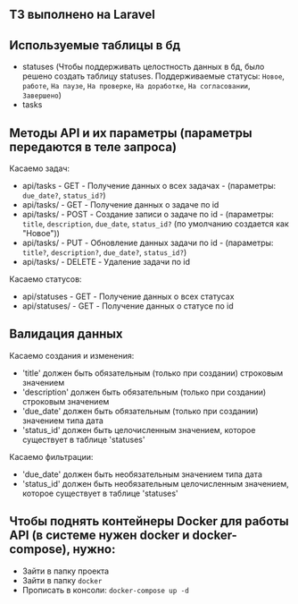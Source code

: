 ## ТЗ выполнено на Laravel
## Используемые таблицы в бд
- statuses (Чтобы поддерживать целостность данных в бд, было решено создать таблицу statuses. Поддерживаемые статусы: `Новое`, `работе`, `На паузе`, `На проверке`, `На доработке`, `На согласовании`, `Завершено`)
- tasks

## Методы API и их параметры (параметры передаются в теле запроса)
Касаемо задач:
- api/tasks - GET - Получение данных о всех задачах - (параметры: `due_date?`, `status_id?`)
- api/tasks/<id> - GET - Получение данных о задаче по id
- api/tasks/<id> - POST - Создание записи о задаче по id - (параметры: `title`, `description`, `due_date`, `status_id?` (по умолчанию создается как "Новое"))
- api/tasks/<id> - PUT - Обновление данных задачи по id - (параметры: `title?`, `description?`, `due_date?`, `status_id?`)
- api/tasks/<id> - DELETE - Удаление задачи по id

Касаемо статусов:
- api/statuses - GET - Получение данных о всех статусах
- api/statuses/<id> - GET - Получение данных о статусе по id

## Валидация данных
Касаемо создания и изменения:
- 'title' должен быть обязательным (только при создании) строковым значением
- 'description' должен быть обязательным (только при создании) строковым значением
- 'due_date' должен быть обязательным (только при создании) значением типа дата
- 'status_id' должен быть целочисленным значением, которое существует в таблице 'statuses'

Касаемо фильтрации:
- 'due_date' должен быть необязательным значением типа дата
- 'status_id' должен быть необязательным целочисленным значением, которое существует в таблице 'statuses'

## Чтобы поднять контейнеры Docker для работы API (в системе нужен docker и docker-compose), нужно:
- Зайти в папку проекта
- Зайти в папку `docker`
- Прописать в консоли: `docker-compose up -d`
